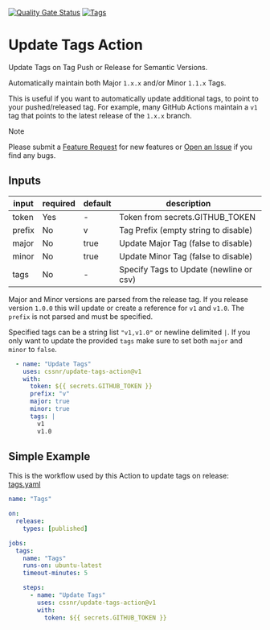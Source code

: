 [![Quality Gate Status](https://sonarcloud.io/api/project_badges/measure?project=cssnr_update-tags-action&metric=alert_status)](https://sonarcloud.io/summary/new_code?id=cssnr_update-tags-action)
[![Tags](https://github.com/cssnr/update-tags-action/actions/workflows/tags.yaml/badge.svg)](https://github.com/cssnr/update-tags-action/actions/workflows/tags.yaml)
# Update Tags Action

Update Tags on Tag Push or Release for Semantic Versions.

Automatically maintain both Major `1.x.x` and/or Minor `1.1.x` Tags.

This is useful if you want to automatically update additional tags, to point to your pushed/released tag.
For example, many GitHub Actions maintain a `v1` tag that points to the latest release of the `1.x.x` branch.

> [!NOTE]   
> Please submit a [Feature Request](https://github.com/cssnr/update-tags-action/discussions/categories/feature-requests)
> for new features or [Open an Issue](https://github.com/cssnr/update-tags-action/issues) if you find any bugs.

## Inputs

| input  | required | default | description                             |
|--------|----------|---------|-----------------------------------------|
| token  | Yes      | -       | Token from secrets.GITHUB_TOKEN         |
| prefix | No       | v       | Tag Prefix (empty string to disable)    |
| major  | No       | true    | Update Major Tag (false to disable)     |
| minor  | No       | true    | Update Minor Tag (false to disable)     |
| tags   | No       | -       | Specify Tags to Update (newline or csv) |

Major and Minor versions are parsed from the release tag. If you release version `1.0.0`
this will update or create a reference for `v1` and `v1.0`. The `prefix` is not parsed and must be specified.

Specified tags can be a string list `"v1,v1.0"` or newline delimited `|`.
If you only want to update the provided `tags` make sure to set both `major` and `minor` to `false`.

```yaml
  - name: "Update Tags"
    uses: cssnr/update-tags-action@v1
    with:
      token: ${{ secrets.GITHUB_TOKEN }}
      prefix: "v"
      major: true
      minor: true
      tags: |
        v1
        v1.0
```

## Simple Example

This is the workflow used by this Action to update tags on release: [tags.yaml](.github%2Fworkflows%2Ftags.yaml)

```yaml
name: "Tags"

on:
  release:
    types: [published]

jobs:
  tags:
    name: "Tags"
    runs-on: ubuntu-latest
    timeout-minutes: 5

    steps:
      - name: "Update Tags"
        uses: cssnr/update-tags-action@v1
        with:
          token: ${{ secrets.GITHUB_TOKEN }}
```
